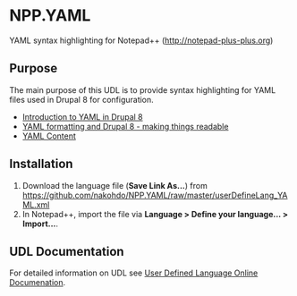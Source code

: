 # NPP.YAML
YAML syntax highlighting for Notepad++ (http://notepad-plus-plus.org)

## Purpose 
The main purpose of this UDL is to provide syntax highlighting for YAML files used in Drupal 8 for configuration.

- [Introduction to YAML in Drupal 8](http://befused.com/drupal/yaml)
- [YAML formatting and Drupal 8 - making things readable](https://www.jeffgeerling.com/blog/2017/yaml-formatting-and-drupal-8-making-things-readable)
- [YAML Content](https://www.drupal.org/docs/8/modules/yaml-content)

## Installation
1. Download the language file (__Save Link As...__) from https://github.com/nakohdo/NPP.YAML/raw/master/userDefineLang_YAML.xml 
2. In Notepad++, import the file via __Language > Define your language... > Import...__.

## UDL Documentation
For detailed information on UDL see [User Defined Language Online Documenation](http://udl20.weebly.com/index.html).
